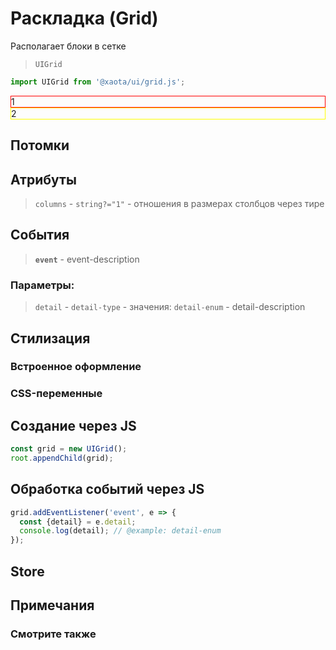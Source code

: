# Раскладка (Grid)
Располагает блоки в сетке

> `UIGrid`

```javascript
import UIGrid from '@xaota/ui/grid.js';
```

<ui-html>
  <ui-grid columns="1-2">
    <div style="border: 1px solid red">1</div>
    <div style="border: 1px solid yellow">2</div>
  </ui-grid>
</ui-html>

## Потомки


## Атрибуты

> `columns` - `string?="1"` - отношения в размерах столбцов через тире

## События

> __`event`__ - event-description

### Параметры:

> `detail` - `detail-type` - значения: `detail-enum` - detail-description

## Стилизация

### Встроенное оформление

### CSS-переменные

## Создание через JS

```javascript
const grid = new UIGrid();
root.appendChild(grid);
```

## Обработка событий через JS

```javascript
grid.addEventListener('event', e => {
  const {detail} = e.detail;
  console.log(detail); // @example: detail-enum
});
```

## Store

## Примечания

### Смотрите также
